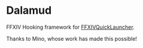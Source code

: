 # Dalamud

FFXIV Hooking framework for [FFXIVQuickLauncher](https://github.com/goaaats/FFXIVQuickLauncher).

Thanks to Mino, whose work has made this possible!